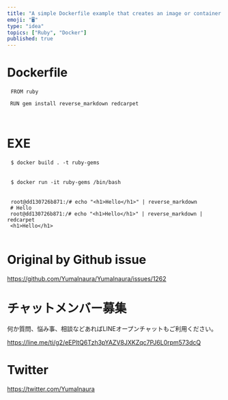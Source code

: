 ```yaml
---
title: "A simple Dockerfile example that creates an image or container with va"
emoji: "🖥"
type: "idea"
topics: ["Ruby", "Docker"]
published: true
---
```


<h1> Dockerfile </h1>

<pre> <code>FROM ruby 
 
 RUN gem install reverse_markdown redcarpet 
 
</code> </pre>

<h1> EXE </h1>

<pre> <code>$ docker build . -t ruby-gems 
</code> </pre>

<pre> <code>$ docker run -it ruby-gems /bin/bash 
</code> </pre>

<pre> <code>root@dd130726b871:/# echo &quot;&lt;h1&gt;Hello&lt;/h1&gt;&quot; | reverse_markdown 
 # Hello 
 root@dd130726b871:/# echo &quot;&lt;h1&gt;Hello&lt;/h1&gt;&quot; | reverse_markdown | redcarpet 
 &lt;h1&gt;Hello&lt;/h1&gt; 
</code> </pre>


# Original by Github issue

https://github.com/YumaInaura/YumaInaura/issues/1262








<!-- Update From Qiita API -->

# チャットメンバー募集


何か質問、悩み事、相談などあればLINEオープンチャットもご利用ください。

https://line.me/ti/g2/eEPltQ6Tzh3pYAZV8JXKZqc7PJ6L0rpm573dcQ





# Twitter


https://twitter.com/YumaInaura


<!-- Update From Qiita API -->


